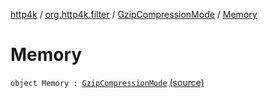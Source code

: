 [http4k](../../index.md) / [org.http4k.filter](../index.md) / [GzipCompressionMode](index.md) / [Memory](./-memory.md)

# Memory

`object Memory : `[`GzipCompressionMode`](index.md) [(source)](https://github.com/http4k/http4k/blob/master/http4k-core/src/main/kotlin/org/http4k/filter/ext.kt#L16)